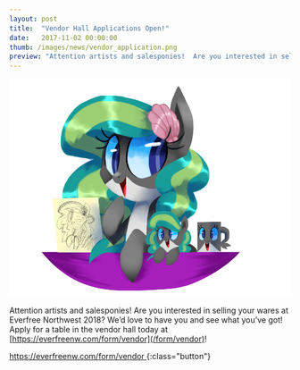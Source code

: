 ```yaml
---
layout: post
title:  "Vendor Hall Applications Open!"
date:   2017-11-02 00:00:00
thumb: /images/news/vendor_application.png
preview: "Attention artists and salesponies!  Are you interested in selling your wares at Everfree Northwest 2018? We’d love to have you and see what you’ve got!"
---
```


![Marina at a vendor table with plushie, mug, and sketch.](/images/news/vendor_application.png)

Attention artists and salesponies!  Are you interested in selling your wares at Everfree Northwest 2018? We’d love to have you and see what you’ve got!  Apply for a table in the vendor hall today at [https://everfreenw.com/form/vendor](/form/vendor)!

[https://everfreenw.com/form/vendor <icon class="icon-right"></icon>](/form/vendor){:class="button"}